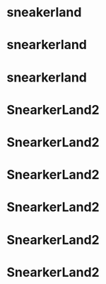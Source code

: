 # sneakerland
# snearkerland
# snearkerland
# SnearkerLand2
# SnearkerLand2
# SnearkerLand2
# SnearkerLand2
# SnearkerLand2
# SnearkerLand2
